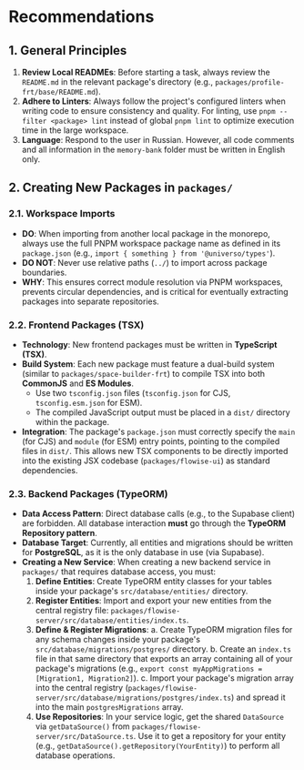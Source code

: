 # Recommendations

## 1. General Principles

1.  **Review Local READMEs**: Before starting a task, always review the `README.md` in the relevant package's directory (e.g., `packages/profile-frt/base/README.md`).
2.  **Adhere to Linters**: Always follow the project's configured linters when writing code to ensure consistency and quality. For linting, use `pnpm --filter <package> lint` instead of global `pnpm lint` to optimize execution time in the large workspace.
3.  **Language**: Respond to the user in Russian. However, all code comments and all information in the `memory-bank` folder must be written in English only.

## 2. Creating New Packages in `packages/`

### 2.1. Workspace Imports

*   **DO**: When importing from another local package in the monorepo, always use the full PNPM workspace package name as defined in its `package.json` (e.g., `import { something } from '@universo/types'`).
*   **DO NOT**: Never use relative paths (`../`) to import across package boundaries.
*   **WHY**: This ensures correct module resolution via PNPM workspaces, prevents circular dependencies, and is critical for eventually extracting packages into separate repositories.

### 2.2. Frontend Packages (TSX)

*   **Technology**: New frontend packages must be written in **TypeScript (TSX)**.
*   **Build System**: Each new package must feature a dual-build system (similar to `packages/space-builder-frt`) to compile TSX into both **CommonJS** and **ES Modules**.
    *   Use two `tsconfig.json` files (`tsconfig.json` for CJS, `tsconfig.esm.json` for ESM).
    *   The compiled JavaScript output must be placed in a `dist/` directory within the package.
*   **Integration**: The package's `package.json` must correctly specify the `main` (for CJS) and `module` (for ESM) entry points, pointing to the compiled files in `dist/`. This allows new TSX components to be directly imported into the existing JSX codebase (`packages/flowise-ui`) as standard dependencies.

### 2.3. Backend Packages (TypeORM)

*   **Data Access Pattern**: Direct database calls (e.g., to the Supabase client) are forbidden. All database interaction **must** go through the **TypeORM Repository pattern**.
*   **Database Target**: Currently, all entities and migrations should be written for **PostgreSQL**, as it is the only database in use (via Supabase).
*   **Creating a New Service**: When creating a new backend service in `packages/` that requires database access, you must:
    1.  **Define Entities**: Create TypeORM entity classes for your tables inside your package's `src/database/entities/` directory.
    2.  **Register Entities**: Import and export your new entities from the central registry file: `packages/flowise-server/src/database/entities/index.ts`.
    3.  **Define & Register Migrations**:
        a. Create TypeORM migration files for any schema changes inside your package's `src/database/migrations/postgres/` directory.
        b. Create an `index.ts` file in that same directory that exports an array containing all of your package's migrations (e.g., `export const myAppMigrations = [Migration1, Migration2]`).
        c. Import your package's migration array into the central registry (`packages/flowise-server/src/database/migrations/postgres/index.ts`) and spread it into the main `postgresMigrations` array.
    4.  **Use Repositories**: In your service logic, get the shared `DataSource` via `getDataSource()` from `packages/flowise-server/src/DataSource.ts`. Use it to get a repository for your entity (e.g., `getDataSource().getRepository(YourEntity)`) to perform all database operations.